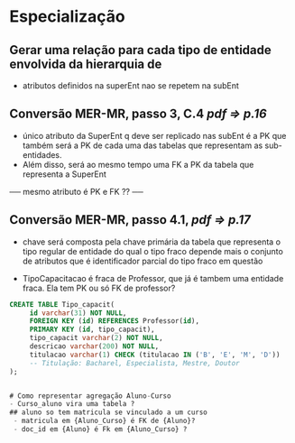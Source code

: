   # Especialização
  ## Gerar uma relação para cada tipo de entidade envolvida da hierarquia de
   - atributos definidos na superEnt nao se repetem na subEnt
  
  ## Conversão MER-MR, passo 3, C.4 *pdf => p.16*  
   - único atributo da SuperEnt q deve ser replicado nas subEnt é a PK que também será a PK de cada uma das tabelas que representam as sub-entidades.
   - Além disso, será ao mesmo tempo uma FK   a PK da tabela que representa a SuperEnt
    
  ── mesmo atributo é PK e FK ?? ──

  ## Conversão MER-MR, passo 4.1, *pdf => p.17*
   - chave será composta pela chave primária da tabela que representa o tipo regular de entidade do qual o tipo fraco depende mais o conjunto de atributos que é identificador parcial do tipo fraco em questão

   - TipoCapacitacao é fraca de Professor, que já é tambem uma entidade fraca. Ela tem PK ou só FK de professor?
 
   ```sql
   CREATE TABLE Tipo_capacit(
        id varchar(31) NOT NULL, 
        FOREIGN KEY (id) REFERENCES Professor(id),
        PRIMARY KEY (id, tipo_capacit),
        tipo_capacit varchar(2) NOT NULL,
        descricao varchar(200) NOT NULL,
        titulacao varchar(1) CHECK (titulacao IN ('B', 'E', 'M', 'D'))
        -- Titulação: Bacharel, Especialista, Mestre, Doutor
);


# Como representar agregação Aluno-Curso
  - Curso_aluno vira uma tabela ? 
  ## aluno so tem matricula se vinculado a um curso
    - matricula em {Aluno_Curso} é FK de {Aluno}? 
    - doc_id em {Aluno} é Fk em {Aluno_Curso} ?
